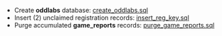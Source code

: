 - Create **oddlabs** database: [create_oddlabs.sql](create_oddlabs.sql)
- Insert (2) unclaimed registration records: [insert_reg_key.sql](insert_reg_key.sql)
- Purge accumulated **game_reports** records: [purge_game_reports.sql](purge_game_reports.sql)
